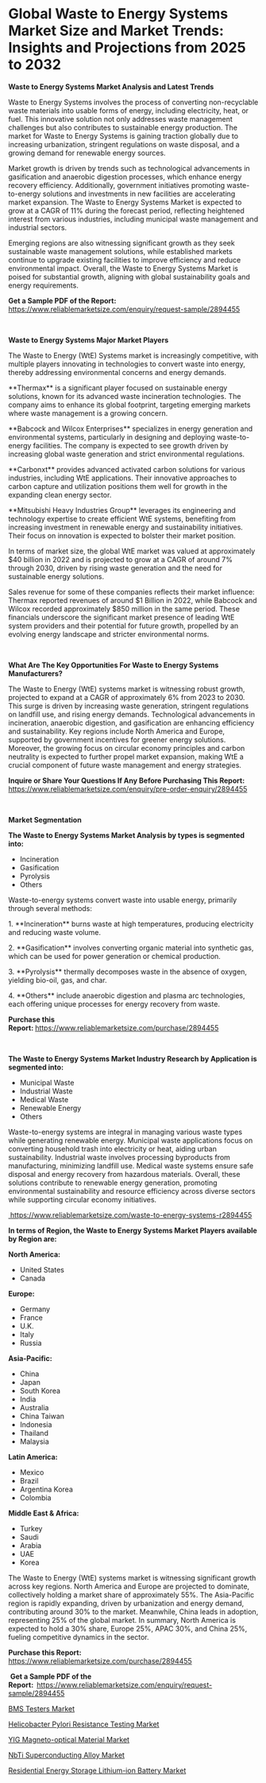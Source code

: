<p><h1>Global Waste to Energy Systems Market Size and Market Trends: Insights and Projections from 2025 to 2032</h1></p><p><strong>Waste to Energy Systems Market Analysis and Latest Trends</strong></p>
<p><p>Waste to Energy Systems involves the process of converting non-recyclable waste materials into usable forms of energy, including electricity, heat, or fuel. This innovative solution not only addresses waste management challenges but also contributes to sustainable energy production. The market for Waste to Energy Systems is gaining traction globally due to increasing urbanization, stringent regulations on waste disposal, and a growing demand for renewable energy sources.</p><p>Market growth is driven by trends such as technological advancements in gasification and anaerobic digestion processes, which enhance energy recovery efficiency. Additionally, government initiatives promoting waste-to-energy solutions and investments in new facilities are accelerating market expansion. The Waste to Energy Systems Market is expected to grow at a CAGR of 11% during the forecast period, reflecting heightened interest from various industries, including municipal waste management and industrial sectors.</p><p>Emerging regions are also witnessing significant growth as they seek sustainable waste management solutions, while established markets continue to upgrade existing facilities to improve efficiency and reduce environmental impact. Overall, the Waste to Energy Systems Market is poised for substantial growth, aligning with global sustainability goals and energy requirements.</p></p>
<p><strong>Get a Sample PDF of the Report:&nbsp;</strong> <a href="https://www.reliablemarketsize.com/enquiry/request-sample/2894455?utm_campaign=1133&utm_medium=2&utm_source=Github&utm_content=ia&utm_term=15032025&utm_id=waste-to-energy-systems">https://www.reliablemarketsize.com/enquiry/request-sample/2894455</a></p>
<p>&nbsp;</p>
<p><strong>Waste to Energy Systems Major Market Players</strong></p>
<p><p>The Waste to Energy (WtE) Systems market is increasingly competitive, with multiple players innovating in technologies to convert waste into energy, thereby addressing environmental concerns and energy demands.</p><p>**Thermax** is a significant player focused on sustainable energy solutions, known for its advanced waste incineration technologies. The company aims to enhance its global footprint, targeting emerging markets where waste management is a growing concern. </p><p>**Babcock and Wilcox Enterprises** specializes in energy generation and environmental systems, particularly in designing and deploying waste-to-energy facilities. The company is expected to see growth driven by increasing global waste generation and strict environmental regulations.</p><p>**Carbonxt** provides advanced activated carbon solutions for various industries, including WtE applications. Their innovative approaches to carbon capture and utilization positions them well for growth in the expanding clean energy sector.</p><p>**Mitsubishi Heavy Industries Group** leverages its engineering and technology expertise to create efficient WtE systems, benefiting from increasing investment in renewable energy and sustainability initiatives. Their focus on innovation is expected to bolster their market position.</p><p>In terms of market size, the global WtE market was valued at approximately $40 billion in 2022 and is projected to grow at a CAGR of around 7% through 2030, driven by rising waste generation and the need for sustainable energy solutions.</p><p>Sales revenue for some of these companies reflects their market influence: Thermax reported revenues of around $1 Billion in 2022, while Babcock and Wilcox recorded approximately $850 million in the same period. These financials underscore the significant market presence of leading WtE system providers and their potential for future growth, propelled by an evolving energy landscape and stricter environmental norms.</p></p>
<p>&nbsp;</p>
<p><strong>What Are The Key Opportunities For Waste to Energy Systems Manufacturers?</strong></p>
<p><p>The Waste to Energy (WtE) systems market is witnessing robust growth, projected to expand at a CAGR of approximately 6% from 2023 to 2030. This surge is driven by increasing waste generation, stringent regulations on landfill use, and rising energy demands. Technological advancements in incineration, anaerobic digestion, and gasification are enhancing efficiency and sustainability. Key regions include North America and Europe, supported by government incentives for greener energy solutions. Moreover, the growing focus on circular economy principles and carbon neutrality is expected to further propel market expansion, making WtE a crucial component of future waste management and energy strategies.</p></p>
<p><strong>Inquire or Share Your Questions If Any Before Purchasing This Report:</strong> <a href="https://www.reliablemarketsize.com/enquiry/pre-order-enquiry/2894455?utm_campaign=1133&utm_medium=2&utm_source=Github&utm_content=ia&utm_term=15032025&utm_id=waste-to-energy-systems">https://www.reliablemarketsize.com/enquiry/pre-order-enquiry/2894455</a></p>
<p>&nbsp;</p>
<p><strong>Market Segmentation</strong></p>
<p><strong>The Waste to Energy Systems Market Analysis by types is segmented into:</strong></p>
<p><ul><li>Incineration</li><li>Gasification</li><li>Pyrolysis</li><li>Others</li></ul></p>
<p><p>Waste-to-energy systems convert waste into usable energy, primarily through several methods: </p><p>1. **Incineration** burns waste at high temperatures, producing electricity and reducing waste volume. </p><p>2. **Gasification** involves converting organic material into synthetic gas, which can be used for power generation or chemical production. </p><p>3. **Pyrolysis** thermally decomposes waste in the absence of oxygen, yielding bio-oil, gas, and char. </p><p>4. **Others** include anaerobic digestion and plasma arc technologies, each offering unique processes for energy recovery from waste.</p></p>
<p><strong>Purchase this Report:&nbsp;</strong><a href="https://www.reliablemarketsize.com/purchase/2894455?utm_campaign=1133&utm_medium=2&utm_source=Github&utm_content=ia&utm_term=15032025&utm_id=waste-to-energy-systems">https://www.reliablemarketsize.com/purchase/2894455</a></p>
<p>&nbsp;</p>
<p><strong>The Waste to Energy Systems Market Industry Research by Application is segmented into:</strong></p>
<p><ul><li>Municipal Waste</li><li>Industrial Waste</li><li>Medical Waste</li><li>Renewable Energy</li><li>Others</li></ul></p>
<p><p>Waste-to-energy systems are integral in managing various waste types while generating renewable energy. Municipal waste applications focus on converting household trash into electricity or heat, aiding urban sustainability. Industrial waste involves processing byproducts from manufacturing, minimizing landfill use. Medical waste systems ensure safe disposal and energy recovery from hazardous materials. Overall, these solutions contribute to renewable energy generation, promoting environmental sustainability and resource efficiency across diverse sectors while supporting circular economy initiatives.</p></p>
<p><a href="https://www.reliablemarketsize.com/waste-to-energy-systems-r2894455?utm_campaign=1133&utm_medium=2&utm_source=Github&utm_content=ia&utm_term=15032025&utm_id=waste-to-energy-systems">&nbsp;https://www.reliablemarketsize.com/waste-to-energy-systems-r2894455</a></p>
<p><strong>In terms of Region, the Waste to Energy Systems Market Players available by Region are:</strong></p>
<p>
    <p> <strong> North America: </strong>
        <ul>
            <li>United States</li>
            <li>Canada</li>
        </ul>
        </p> 
    <p> <strong> Europe: </strong>
        <ul>
            <li>Germany</li>
            <li>France</li>
            <li>U.K.</li>
            <li>Italy</li>
            <li>Russia</li>
        </ul>
        </p> 
    <p> <strong> Asia-Pacific: </strong>
        <ul>
            <li>China</li>
            <li>Japan</li>
            <li>South Korea</li>
            <li>India</li>
            <li>Australia</li>
            <li>China Taiwan</li>
            <li>Indonesia</li>
            <li>Thailand</li>
            <li>Malaysia</li>
        </ul>
        </p> 
    <p> <strong> Latin America: </strong>
        <ul>
            <li>Mexico</li>
            <li>Brazil</li>
            <li>Argentina Korea</li>
            <li>Colombia</li>
        </ul>
        </p> 
    <p> <strong> Middle East & Africa: </strong>
        <ul>
            <li>Turkey</li>
            <li>Saudi</li>
            <li>Arabia</li>
            <li>UAE</li>
            <li>Korea</li>
        </ul>
    </p>
    </p>
<p><p>The Waste to Energy (WtE) systems market is witnessing significant growth across key regions. North America and Europe are projected to dominate, collectively holding a market share of approximately 55%. The Asia-Pacific region is rapidly expanding, driven by urbanization and energy demand, contributing around 30% to the market. Meanwhile, China leads in adoption, representing 25% of the global market. In summary, North America is expected to hold a 30% share, Europe 25%, APAC 30%, and China 25%, fueling competitive dynamics in the sector.</p></p>
<p><strong>Purchase this Report: </strong><a href="https://www.reliablemarketsize.com/purchase/2894455?utm_campaign=1133&utm_medium=2&utm_source=Github&utm_content=ia&utm_term=15032025&utm_id=waste-to-energy-systems">https://www.reliablemarketsize.com/purchase/2894455</a></p>
<p>&nbsp;<strong>Get a Sample PDF of the Report:&nbsp;&nbsp;</strong><a href="https://www.reliablemarketsize.com/enquiry/request-sample/2894455?utm_campaign=1133&utm_medium=2&utm_source=Github&utm_content=ia&utm_term=15032025&utm_id=waste-to-energy-systems">https://www.reliablemarketsize.com/enquiry/request-sample/2894455</a></p>
<p><strong></strong></p>
<p><p><a href="https://github.com/prumrupear/Market-Research-Report-List-1/blob/main/bms-testers-market.md?utm_campaign=1133&utm_medium=2&utm_source=Github&utm_content=ia&utm_term=15032025&utm_id=waste-to-energy-systems">BMS Testers Market</a></p><p><a href="https://github.com/klinzenisaa/Market-Research-Report-List-1/blob/main/helicobacter-pylori-resistance-testing-market.md?utm_campaign=1133&utm_medium=2&utm_source=Github&utm_content=ia&utm_term=15032025&utm_id=waste-to-energy-systems">Helicobacter Pylori Resistance Testing Market</a></p><p><a href="https://github.com/romeoacuffap/Market-Research-Report-List-1/blob/main/yig-magneto-optical-material-market.md?utm_campaign=1133&utm_medium=2&utm_source=Github&utm_content=ia&utm_term=15032025&utm_id=waste-to-energy-systems">YIG Magneto-optical Material Market</a></p><p><a href="https://github.com/goreabeeran/Market-Research-Report-List-1/blob/main/nbti-superconducting-alloy-market.md?utm_campaign=1133&utm_medium=2&utm_source=Github&utm_content=ia&utm_term=15032025&utm_id=waste-to-energy-systems">NbTi Superconducting Alloy Market</a></p><p><a href="https://github.com/kelttnandan9/Market-Research-Report-List-1/blob/main/residential-energy-storage-lithium-ion-battery-market.md?utm_campaign=1133&utm_medium=2&utm_source=Github&utm_content=ia&utm_term=15032025&utm_id=waste-to-energy-systems">Residential Energy Storage Lithium-ion Battery Market</a></p></p>